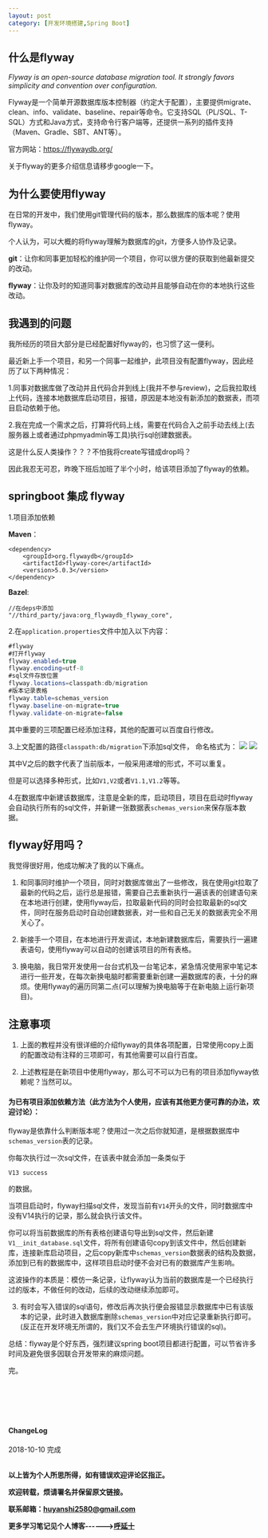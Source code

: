 ```yaml
---
layout: post
category: [开发环境搭建,Spring Boot]
---
```


## 什么是flyway

*Flyway is an open-source database migration tool. It strongly favors simplicity and convention over configuration.*

Flyway是一个简单开源数据库版本控制器（约定大于配置），主要提供migrate、clean、info、validate、baseline、repair等命令。它支持SQL（PL/SQL、T-SQL）方式和Java方式，支持命令行客户端等，还提供一系列的插件支持（Maven、Gradle、SBT、ANT等）。

官方网站：<a href="https://flywaydb.org/">https://flywaydb.org/</a>

关于flyway的更多介绍信息请移步google一下。

## 为什么要使用flyway

在日常的开发中，我们使用git管理代码的版本，那么数据库的版本呢？使用flyway。

个人认为，可以大概的将flyway理解为数据库的git，方便多人协作及记录。

**git**：让你和同事更加轻松的维护同一个项目，你可以很方便的获取到他最新提交的改动。

**flyway**：让你及时的知道同事对数据库的改动并且能够自动在你的本地执行这些改动。


## 我遇到的问题

我所经历的项目大部分是已经配置好flyway的，也习惯了这一便利。

最近新上手一个项目，和另一个同事一起维护，此项目没有配置flyway，因此经历了以下两种情况：

1.同事对数据库做了改动并且代码合并到线上(我并不参与review)，之后我拉取线上代码，连接本地数据库启动项目，报错，原因是本地没有新添加的数据表，而项目启动依赖于他。

2.我在完成一个需求之后，打算将代码上线，需要在代码合入之前手动去线上(去服务器上或者通过phpmyadmin等工具)执行sql创建数据表。

这是什么反人类操作？？？不怕我将create写错成drop吗？

因此我忍无可忍，昨晚下班后加班了半个小时，给该项目添加了flyway的依赖。

## springboot 集成 flyway

1.项目添加依赖

**Maven**：
```
<dependency>
	<groupId>org.flywaydb</groupId>
	<artifactId>flyway-core</artifactId>
	<version>5.0.3</version>
</dependency>
```
**Bazel**:
```
//在deps中添加
"//third_party/java:org_flywaydb_flyway_core",
```

2.在```application.properties```文件中加入以下内容：

```java
#flyway
#打开flyway
flyway.enabled=true
flyway.encoding=utf-8
#sql文件存放位置
flyway.locations=classpath:db/migration
#版本记录表格
flyway.table=schemas_version
flyway.baseline-on-migrate=true
flyway.validate-on-migrate=false
```

其中重要的三项配置已经添加注释，其他的配置可以百度自行修改。

3.上文配置的路径```classpath:db/migration```下添加sql文件，
命名格式为：
![](http:///markdown-img-paste-20181011000114503.png)
![](http://img.couplecoders.tech/markdown-img-paste-20181011000114503.png)

其中V之后的数字代表了当前版本，一般采用递增的形式，不可以重复。

但是可以选择多种形式，比如```V1,V2```或者```V1.1,V1.2```等等。

4.在数据库中新建该数据库，注意是全新的库，启动项目，项目在启动时flyway会自动执行所有的sql文件，并新建一张数据表```schemas_version```来保存版本数据。


## flyway好用吗？
我觉得很好用，他成功解决了我的以下痛点。

1. 和同事同时维护一个项目，同时对数据库做出了一些修改，我在使用git拉取了最新的代码之后，运行总是报错，需要自己去重新执行一遍该表的创建语句来在本地进行创建，使用flyway后，拉取最新代码的同时会拉取最新的sql文件，同时在服务启动时自动创建数据表，对一些和自己无关的数据表完全不用关心了。

2. 新接手一个项目，在本地进行开发调试，本地新建数据库后，需要执行一遍建表语句，使用flyway可以自动的创建该项目的所有表格。

3. 换电脑，我日常开发使用一台台式机及一台笔记本，紧急情况使用家中笔记本进行一些开发，在每次新换电脑时都需要重新创建一遍数据库的表，十分的麻烦。使用flyway的遍历同第二点(可以理解为换电脑等于在新电脑上运行新项目)。

## 注意事项

1. 上面的教程并没有很详细的介绍flyway的具体各项配置，日常使用copy上面的配置改动有注释的三项即可，有其他需要可以自行百度。

2. 上述教程是在新项目中使用flyway，那么可不可以为已有的项目添加flyway依赖呢？当然可以。


#### 为已有项目添加依赖方法（此方法为个人使用，应该有其他更方便可靠的办法，欢迎讨论）：

flyway是依靠什么判断版本呢？使用过一次之后你就知道，是根据数据库中```schemas_version```表的记录。

你每次执行过一次sql文件，在该表中就会添加一条类似于

```
V13 success
```
的数据。

当项目启动时，flyway扫描sql文件，发现当前有```V14```开头的文件，同时数据库中没有V14执行的记录，那么就会执行该文件。

你可以将当前数据库的所有表格创建语句导出到sql文件，然后新建```V1__init_database.sql```文件，将所有创建语句copy到该文件中，然后创建新库，连接新库启动项目，之后copy新库中```schemas_version```数据表的结构及数据，添加到已有的数据库中，这样项目启动时便不会对已有的数据库产生影响。

这波操作的本质是：模仿一条记录，让flyway认为当前的数据库是一个已经执行过的版本，不做任何的改动，后续的改动继续添加即可。

3. 有时会写入错误的sql语句，修改后再次执行便会报错显示数据库中已有该版本的记录，此时进入数据库删除```schemas_version```中对应记录重新执行即可。(反正在开发环境无所谓的，我们又不会去生产环境执行错误的sql)。


总结：flyway是个好东西，强烈建议spring boot项目都进行配置，可以节省许多时间及避免很多因联合开发带来的麻烦问题。

完。


<br>
<br>
<br>
<br>
<h4>ChangeLog</h4>
2018-10-10 完成
<br>
<br>




**以上皆为个人所思所得，如有错误欢迎评论区指正。**

**欢迎转载，烦请署名并保留原文链接。**

**联系邮箱：huyanshi2580@gmail.com**

**更多学习笔记见个人博客------><a href="{{ site.baseurl }}/">呼延十</a>**
